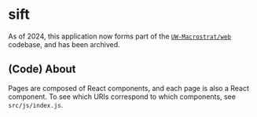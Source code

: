 # sift

As of 2024, this application now forms part of the [`UW-Macrostrat/web`](https://github.com/UW-Macrostrat/web) codebase, and has been archived.

## (Code) About
Pages are composed of React components, and each page is also a React component.
To see which URIs correspond to which components, see `src/js/index.js`.
